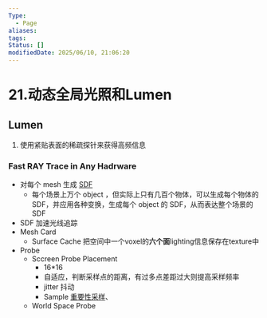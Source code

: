 ```yaml
---
Type:
  - Page
aliases: 
tags: 
Status: []
modifiedDate: 2025/06/10, 21:06:20
---
```


# 21.动态全局光照和Lumen

## Lumen

1. 使用紧贴表面的稀疏探针来获得高频信息

### Fast RAY Trace in Any Hadrware

- 对每个 mesh 生成 [SDF](SDF.md)
	- 每个场景上万个 object ，但实际上只有几百个物体，可以生成每个物体的 SDF，并应用各种变换，生成每个 object 的 SDF，从而表达整个场景的 SDF
- SDF 加速光线追踪
- Mesh Card
	- Surface Cache 把空间中一个voxel的**六个面**lighting信息保存在texture中
- Probe
	- Sccreen Probe Placement
		- 16\*16
		- 自适应，判断采样点的距离，有过多点差距过大则提高采样频率
		- jitter 抖动
		- Sample [重要性采样](重要性采样.md)、
	- World Space Probe

